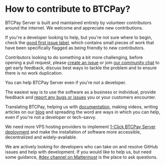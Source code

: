 # How to contribute to BTCPay?

BTCPay Server is built and maintained entirely by volunteer contributors around the internet. We welcome and appreciate new contributions.

If you're a developer looking to help, but you're not sure where to begin, check the [good first issue label](https://github.com/btcpayserver/btcpayserver/issues?q=is%3Aissue+is%3Aopen+label%3A%22good+first+issue%22), which contains small pieces of work that have been specifically flagged as being friendly to new contributors.

Contributors looking to do something a bit more challenging, before opening a pull request, please [create an issue](https://github.com/btcpayserver/btcpayserver/issues/new/choose) or join [our community chat](https://chat.btcpayserver.org/) to get early feedback, discuss best ways to tackle the problem and to ensure there is no work duplication.

You can help BTCPay Server even if you're not a developer.

The easiest way is to use the software as a business or individual, provide feedback and [report any bugs or issues](https://github.com/btcpayserver/btcpayserver/issues) you or your customers encounter.

Translating BTCPay, helping us with [documentation](https://github.com/btcpayserver/btcpayserver-doc/issues), making videos, writing articles on our [blog](http://blog.btcpayserver.org) and spreading the word are ways in which you can help, even if you're not a developer or tech-savvy.

We need more VPS hosting providers to implement [1-Click BTCPay Server deployment](LunaNodeWebDeployment.md) and make the installation of software more accessible, decentralized and widely-available.

We are actively looking for developers who can take on and resolve GitHub issues and help with development. If you would like to help us, but need some guidance,  [#dev channel on Mattermost](https://chat.btcpayserver.org/btcpayserver/channels/dev) is the place to ask questions. 
